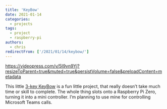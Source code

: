 ```yaml
---
title: 'KeyBow'
date: 2021-01-14
categories:
  - projects
tags:
  - project
  - raspberry-pi
authors:
  - chris
redirectFrom: ['/2021/01/14/keybow/']
---
```


https://videopress.com/v/5I9vn9Yj?resizeToParent=true&muted=true&persistVolume=false&preloadContent=metadata

This little [3-key KeyBow](https://shop.pimoroni.com/products/keybow-mini-3-key-macro-pad-kit) is a fun little project, that really doesn’t take much time or skill to complete. The whole thing slots onto a Raspberry Pi Zero, turning it into a mini controller. I’m planning to use mine for controlling Microsoft Teams calls.
